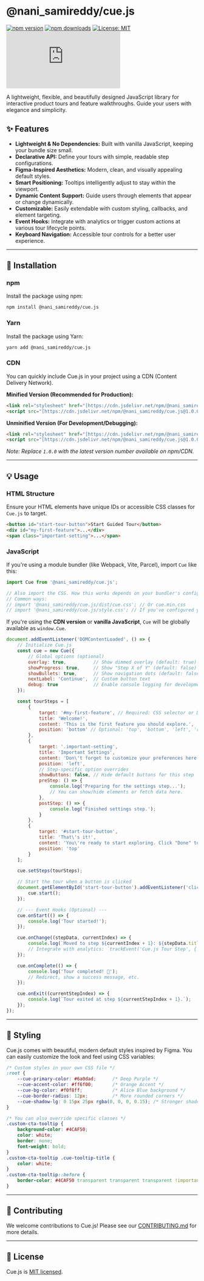 # @nani_samireddy/cue.js

[![npm version](https://img.shields.io/npm/v/@nani_samireddy/cue.js.svg)](https://www.npmjs.com/package/@nani_samireddy/cue.js)
[![npm downloads](https://img.shields.io/npm/dm/@nani_samireddy/cue.js.svg)](https://www.npmjs.com/package/@nani_samireddy/cue.js)
[![License: MIT](https://img.shields.io/badge/License-MIT-yellow.svg)](https://opensource.org/licenses/MIT)
[![GitHub stars](https://img.shields.io/github/stars/nani-samireddy/cue.js?style=social)](https://github.com/nani-samireddy/cue.js/stargazers)

A lightweight, flexible, and beautifully designed JavaScript library for interactive product tours and feature walkthroughs. Guide your users with elegance and simplicity.

## ✨ Features

* **Lightweight & No Dependencies:** Built with vanilla JavaScript, keeping your bundle size small.
* **Declarative API:** Define your tours with simple, readable step configurations.
* **Figma-Inspired Aesthetics:** Modern, clean, and visually appealing default styles.
* **Smart Positioning:** Tooltips intelligently adjust to stay within the viewport.
* **Dynamic Content Support:** Guide users through elements that appear or change dynamically.
* **Customizable:** Easily extendable with custom styling, callbacks, and element targeting.
* **Event Hooks:** Integrate with analytics or trigger custom actions at various tour lifecycle points.
* **Keyboard Navigation:** Accessible tour controls for a better user experience.

---

## 🚀 Installation

### npm

Install the package using npm:

```bash
npm install @nani_samireddy/cue.js
````

### Yarn

Install the package using Yarn:

```bash
yarn add @nani_samireddy/cue.js
```

### CDN

You can quickly include Cue.js in your project using a CDN (Content Delivery Network).

**Minified Version (Recommended for Production):**

```html
<link rel="stylesheet" href="[https://cdn.jsdelivr.net/npm/@nani_samireddy/cue.js@1.0.0/dist/cue.min.css](https://cdn.jsdelivr.net/npm/@nani_samireddy/cue.js@1.0.0/dist/cue.min.css)">
<script src="[https://cdn.jsdelivr.net/npm/@nani_samireddy/cue.js@1.0.0/dist/cue.min.js](https://cdn.jsdelivr.net/npm/@nani_samireddy/cue.js@1.0.0/dist/cue.min.js)"></script>
```

**Unminified Version (For Development/Debugging):**

```html
<link rel="stylesheet" href="[https://cdn.jsdelivr.net/npm/@nani_samireddy/cue.js@1.0.0/dist/cue.css](https://cdn.jsdelivr.net/npm/@nani_samireddy/cue.js@1.0.0/dist/cue.css)">
<script src="[https://cdn.jsdelivr.net/npm/@nani_samireddy/cue.js@1.0.0/dist/cue.umd.js](https://cdn.jsdelivr.net/npm/@nani_samireddy/cue.js@1.0.0/dist/cue.umd.js)"></script>
```

*Note: Replace `1.0.0` with the latest version number available on npm/CDN.*

-----

## 💡 Usage

### HTML Structure

Ensure your HTML elements have unique IDs or accessible CSS classes for `Cue.js` to target.

```html
<button id="start-tour-button">Start Guided Tour</button>
<div id="my-first-feature">...</div>
<span class="important-setting">...</span>
```

### JavaScript

If you're using a module bundler (like Webpack, Vite, Parcel), import `Cue` like this:

```javascript
import Cue from '@nani_samireddy/cue.js';

// Also import the CSS. How this works depends on your bundler's configuration.
// Common ways:
// import '@nani_samireddy/cue.js/dist/cue.css'; // Or cue.min.css
// import '@nani_samireddy/cue.js/style.css'; // If you've configured your bundler to look in src/ for 'style.css'
```

If you're using the **CDN version** or **vanilla JavaScript**, `Cue` will be globally available as `window.Cue`.

```javascript
document.addEventListener('DOMContentLoaded', () => {
    // Initialize Cue.js
    const cue = new Cue({
        // Global options (optional)
        overlay: true,          // Show dimmed overlay (default: true)
        showProgress: true,     // Show "Step X of Y" (default: false)
        showBullets: true,      // Show navigation dots (default: false)
        nextLabel: 'Continue',  // Custom button text
        debug: true             // Enable console logging for development
    });

    const tourSteps = [
        {
            target: '#my-first-feature', // Required: CSS selector or DOM element
            title: 'Welcome!',
            content: 'This is the first feature you should explore.',
            position: 'bottom' // Optional: 'top', 'bottom', 'left', 'right', 'center', 'auto'
        },
        {
            target: '.important-setting',
            title: 'Important Settings',
            content: 'Don\'t forget to customize your preferences here.',
            position: 'left',
            // Step-specific option overrides
            showButtons: false, // Hide default buttons for this step
            preStep: () => {
                console.log('Preparing for the settings step...');
                // You can show/hide elements or fetch data here.
            },
            postStep: () => {
                console.log('Finished settings step.');
            }
        },
        {
            target: '#start-tour-button',
            title: 'That\'s it!',
            content: 'You\'re ready to start exploring. Click "Done" to finish the tour.',
            position: 'top'
        }
    ];

    cue.setSteps(tourSteps);

    // Start the tour when a button is clicked
    document.getElementById('start-tour-button').addEventListener('click', () => {
        cue.start();
    });

    // --- Event Hooks (Optional) ---
    cue.onStart(() => {
        console.log('Tour started!');
    });

    cue.onChange((stepData, currentIndex) => {
        console.log(`Moved to step ${currentIndex + 1}: ${stepData.title}`);
        // Integrate with analytics: `trackEvent('Cue.js Tour Step', { step: currentIndex + 1, title: stepData.title });`
    });

    cue.onComplete(() => {
        console.log('Tour completed! 🎉');
        // Redirect, show a success message, etc.
    });

    cue.onExit((currentStepIndex) => {
        console.log(`Tour exited at step ${currentStepIndex + 1}.`);
    });
});
```

-----

## 🎨 Styling

Cue.js comes with beautiful, modern default styles inspired by Figma. You can easily customize the look and feel using CSS variables:

```css
/* Custom styles in your own CSS file */
:root {
    --cue-primary-color: #6a0dad;      /* Deep Purple */
    --cue-accent-color: #ff6f00;       /* Orange Accent */
    --cue-bg-color: #f0f8ff;           /* Alice Blue background */
    --cue-border-radius: 12px;         /* More rounded corners */
    --cue-shadow-lg: 0 15px 25px rgba(0, 0, 0, 0.15); /* Stronger shadow */
}

/* You can also override specific classes */
.custom-cta-tooltip {
    background-color: #4CAF50;
    color: white;
    border: none;
    font-weight: bold;
}
.custom-cta-tooltip .cue-tooltip-title {
    color: white;
}
.custom-cta-tooltip::before {
    border-color: #4CAF50 transparent transparent transparent !important;
}
```

-----

## 🤝 Contributing

We welcome contributions to Cue.js\! Please see our [CONTRIBUTING.md](./CONTRIBUTING.md) for more details.

-----

## 📄 License

Cue.js is [MIT licensed](https://www.google.com/search?q=LICENSE).
